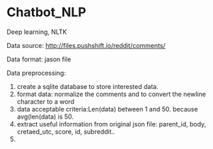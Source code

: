 # Chatbot_NLP

Deep learning, NLTK

Data source: http://files.pushshift.io/reddit/comments/

Data format: jason file

Data preprocessing:

1. create a sqlite database to store interested data.
2. format data: normalize the comments and to convert the newline character to a word
3. data acceptable criteria:Len(data) between 1 and 50. because avg(len(data) is 50.
4. extract useful information from original json file: parent_id, body, cretaed_utc, score, id, subreddit..
5. 

